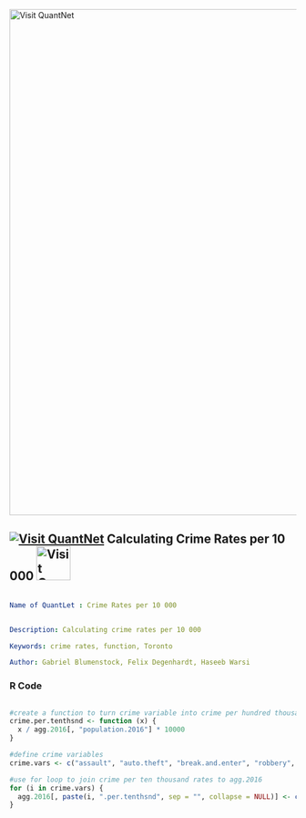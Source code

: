 [<img src="https://github.com/QuantLet/Styleguide-and-FAQ/blob/master/pictures/banner.png" width="888" alt="Visit QuantNet">](http://quantlet.de/)

## [<img src="https://github.com/QuantLet/Styleguide-and-FAQ/blob/master/pictures/qloqo.png" alt="Visit QuantNet">](http://quantlet.de/) **Calculating Crime Rates per 10 000** [<img src="https://github.com/QuantLet/Styleguide-and-FAQ/blob/master/pictures/QN2.png" width="60" alt="Visit QuantNet 2.0">](http://quantlet.de/)

```yaml

Name of QuantLet : Crime Rates per 10 000


Description: Calculating crime rates per 10 000

Keywords: crime rates, function, Toronto

Author: Gabriel Blumenstock, Felix Degenhardt, Haseeb Warsi


```



### R Code
```r

#create a function to turn crime variable into crime per hundred thousand rate
crime.per.tenthsnd <- function (x) {
  x / agg.2016[, "population.2016"] * 10000
}

#define crime variables
crime.vars <- c("assault", "auto.theft", "break.and.enter", "robbery", "theft.over", "drug.arrests", "total.crime")

#use for loop to join crime per ten thousand rates to agg.2016
for (i in crime.vars) {
  agg.2016[, paste(i, ".per.tenthsnd", sep = "", collapse = NULL)] <- crime.per.tenthsnd(agg.crime[, i, with = FALSE])
}
